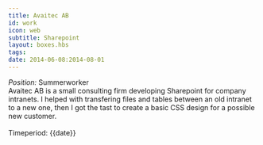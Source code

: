 ```yaml
---
title: Avaitec AB
id: work
icon: web
subtitle: Sharepoint
layout: boxes.hbs
tags:
date: 2014-06-08:2014-08-01
---
```

*Position:* Summerworker
<br>
Avaitec AB is a small consulting firm developing Sharepoint for company intranets. I helped with transfering files and tables between an old intranet to a new one, then I got the tast to create a basic CSS design for a possible new customer.
<br><br>
Timeperiod: {{date}}
